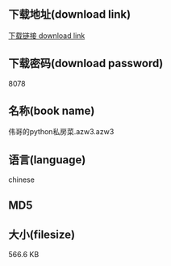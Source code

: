 ## 下载地址(download link)
[下载链接 download link](https://tutu365.netlify.app/?s=%E4%BC%9F%E5%93%A5%E7%9A%84python%E7%A7%81%E6%88%BF%E8%8F%9C.azw3)

## 下载密码(download password)
8078

## 名称(book name)
伟哥的python私房菜.azw3.azw3

## 语言(language)
chinese

## MD5


## 大小(filesize)
566.6 KB
